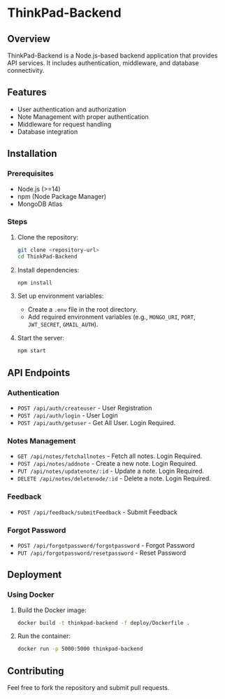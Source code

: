 # ThinkPad-Backend

## Overview
ThinkPad-Backend is a Node.js-based backend application that provides API services. It includes authentication, middleware, and database connectivity.

## Features
- User authentication and authorization
- Note Management with proper authentication
- Middleware for request handling
- Database integration

## Installation

### Prerequisites
- Node.js (>=14)
- npm (Node Package Manager)
- MongoDB Atlas

### Steps
1. Clone the repository:
   ```sh
   git clone <repository-url>
   cd ThinkPad-Backend
   ```
2. Install dependencies:
   ```sh
   npm install
   ```
3. Set up environment variables:
   - Create a `.env` file in the root directory.
   - Add required environment variables (e.g., `MONGO_URI`, `PORT`, `JWT_SECRET`, `GMAIL_AUTH`).

4. Start the server:
   ```sh
   npm start
   ```

## API Endpoints

### Authentication
- `POST /api/auth/createuser` - User Registration
- `POST /api/auth/login` - User Login
- `POST /api/auth/getuser` - Get All User. Login Required.

### Notes Management
- `GET /api/notes/fetchallnotes` - Fetch all notes. Login Required.
- `POST /api/notes/addnote` - Create a new note. Login Required.
- `PUT /api/notes/updatenote/:id` - Update a note. Login Required.
- `DELETE /api/notes/deletenode/:id` - Delete a note. Login Required.

### Feedback
- `POST /api/feedback/submitFeedback` - Submit Feedback

### Forgot Password
- `POST /api/forgotpassword/forgotpassword` - Forgot Password
- `PUT /api/forgotpassword/resetpassword` - Reset Password

## Deployment
### Using Docker
1. Build the Docker image:
   ```sh
   docker build -t thinkpad-backend -f deploy/Dockerfile .
   ```
2. Run the container:
   ```sh
   docker run -p 5000:5000 thinkpad-backend
   ```

## Contributing
Feel free to fork the repository and submit pull requests.